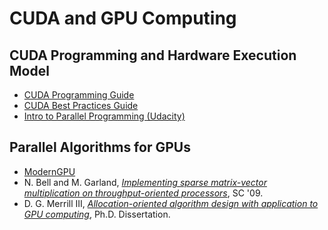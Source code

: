 # CUDA and GPU Computing

## CUDA Programming and Hardware Execution Model

* [CUDA Programming Guide](http://docs.nvidia.com/cuda/cuda-c-programming-guide/index.html)
* [CUDA Best Practices Guide](http://docs.nvidia.com/cuda/cuda-c-best-practices-guide/index.html)
* [Intro to Parallel Programming (Udacity)](https://www.udacity.com/course/intro-to-parallel-programming--cs344)

## Parallel Algorithms for GPUs

* [ModernGPU](https://nvlabs.github.io/moderngpu/)
* N. Bell and M. Garland, _[Implementing sparse matrix-vector multiplication on throughput-oriented processors](http://www.mgarland.org/files/papers/sc09-spmv-throughput.pdf)_, SC '09.
* D. G. Merrill III, _[Allocation-oriented algorithm design with application to GPU computing](https://5d3c0b13-a-62cb3a1a-s-sites.googlegroups.com/site/duanemerrill/dissertation.pdf)_, Ph.D. Dissertation.
